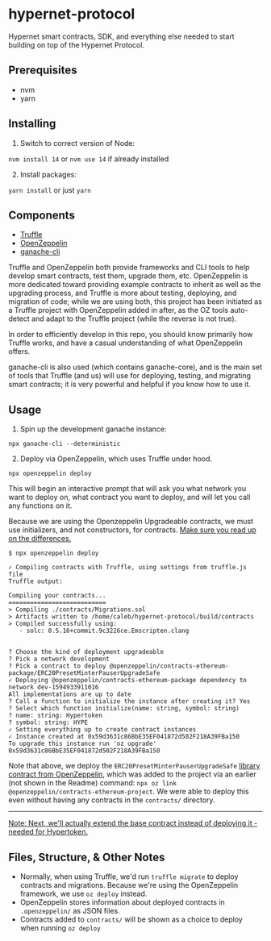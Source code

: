 # hypernet-protocol
Hypernet smart contracts, SDK, and everything else needed to start building on top of the Hypernet Protocol.

## Prerequisites
 - nvm
 - yarn

## Installing
 1) Switch to correct version of Node:

 `nvm install 14` or `nvm use 14` if already installed

 2) Install packages:

 `yarn install` or just `yarn`

## Components

  - [Truffle](https://www.trufflesuite.com/)
  - [OpenZeppelin](https://openzeppelin.com/)
  - [ganache-cli](https://github.com/trufflesuite/ganache-cli)

Truffle and OpenZeppelin both provide frameworks and CLI tools to help develop smart contracts, test them,
upgrade them, etc. OpenZeppelin is more dedicated toward providing example contracts to inherit as well as the upgrading
process, and Truffle is more about testing, deploying, and migration of code; while we are using both, this project
has been initiated as a Truffle project with OpenZeppelin added in after, as the OZ tools auto-detect and adapt to the
Truffle project (while the reverse is not true).

In order to efficiently develop in this repo, you should know primarily how Truffle works, and have a casual understanding
of what OpenZeppelin offers.

ganache-cli is also used (which contains ganache-core), and is the main set of tools that Truffle (and us) will use for
deploying, testing, and migrating smart contracts; it is very powerful and helpful if you know how to use it.

## Usage

1) Spin up the development ganache instance:

`npx ganache-cli --deterministic`

2) Deploy via OpenZeppelin, which uses Truffle under hood.

`npx openzeppelin deploy`

This will begin an interactive prompt that will ask you what network you want to deploy on,
what contract you want to deploy, and will let you call any functions on it.

Because we are using the Openzeppelin Upgradeable contracts, we must use initializers, and not constructors,
for contracts. [Make sure you read up on the differences.](https://docs.openzeppelin.com/upgrades/2.8/writing-upgradeable)

```
$ npx openzeppelin deploy

✓ Compiling contracts with Truffle, using settings from truffle.js file
Truffle output:

Compiling your contracts...
===========================
> Compiling ./contracts/Migrations.sol
> Artifacts written to /home/caleb/hypernet-protocol/build/contracts
> Compiled successfully using:
   - solc: 0.5.16+commit.9c3226ce.Emscripten.clang


? Choose the kind of deployment upgradeable
? Pick a network development
? Pick a contract to deploy @openzeppelin/contracts-ethereum-package/ERC20PresetMinterPauserUpgradeSafe
✓ Deploying @openzeppelin/contracts-ethereum-package dependency to network dev-1594933911016
All implementations are up to date
? Call a function to initialize the instance after creating it? Yes
? Select which function initialize(name: string, symbol: string)
? name: string: Hypertoken
? symbol: string: HYPE
✓ Setting everything up to create contract instances
✓ Instance created at 0x59d3631c86BbE35EF041872d502F218A39FBa150
To upgrade this instance run 'oz upgrade'
0x59d3631c86BbE35EF041872d502F218A39FBa150
```

Note that above, we deploy the `ERC20PresetMinterPauserUpgradeSafe` [library contract from OpenZeppelin](https://github.com/OpenZeppelin/openzeppelin-contracts-ethereum-package), which was added to the project via an earlier (not shown in the Readme) command: `npx oz link @openzeppelin/contracts-ethereum-project`. We were able to deploy this even without having any contracts in the `contracts/` directory.

---

[Note: Next, we'll actually extend the base contract instead of deploying it - needed for Hypertoken.](https://github.com/OpenZeppelin/openzeppelin-contracts-ethereum-package#extending-contracts)

## Files, Structure, & Other Notes

 - Normally, when using Truffle, we'd run `truffle migrate` to deploy contracts and migrations. Because we're using the OpenZeppelin framework, we use `oz deploy` instead.
 - OpenZeppelin stores information about deployed contracts in `.openzeppelin/` as JSON files.
 - Contracts added to `contracts/` will be shown as a choice to deploy when running `oz deploy`
